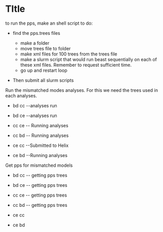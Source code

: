 # TItle

to run the pps, make an shell script to do:

   - find the pps.trees files
     - make a folder
     - move trees file to folder
     - make xml files for 100 trees from the trees file
     - make a slurm script that would run beast sequentially on each of these xml files. Remember to request sufficient time.
     - go up and restart loop

   - Then submit all slurm scripts

Run the mismatched modes analyses. For this we need the trees used in each analyses. 

  - bd cc --analyses run
  - bd ce --analyses run

  - cc ce -- Running analyses
  - cc bd -- Running analyses

  - ce cc --Submitted to Helix
  - ce bd --Running analyses

Get pps for mismatched models

  - bd cc -- getting pps trees
  - bd ce -- getting pps trees

  - cc ce -- getting pps trees
  - cc bd -- getting pps trees

  - ce cc 
  - ce bd 
